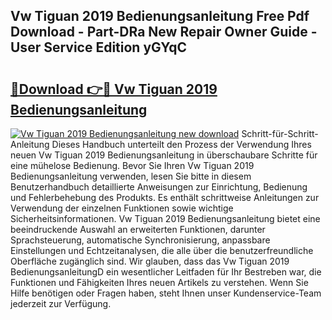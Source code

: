 ## Vw Tiguan 2019 Bedienungsanleitung Free Pdf Download - Part-DRa New Repair Owner Guide - User Service Edition yGYqC

# <h2><a href="http://df4qte9.blite.top/?on=Vw+Tiguan+2019+Bedienungsanleitung">🔗Download 👉🔴 Vw Tiguan 2019 Bedienungsanleitung</a></h2>

[![Vw Tiguan 2019 Bedienungsanleitung new download](https://i.imgur.com/lujVjoI.png)](http://df4qte9.blite.top/?on=Vw+Tiguan+2019+Bedienungsanleitung)
Schritt-für-Schritt-Anleitung Dieses Handbuch unterteilt den Prozess der Verwendung Ihres neuen Vw Tiguan 2019 Bedienungsanleitung in überschaubare Schritte für eine mühelose Bedienung. Bevor Sie Ihren Vw Tiguan 2019 Bedienungsanleitung verwenden, lesen Sie bitte in diesem Benutzerhandbuch detaillierte Anweisungen zur Einrichtung, Bedienung und Fehlerbehebung des Produkts. Es enthält schrittweise Anleitungen zur Verwendung der einzelnen Funktionen sowie wichtige Sicherheitsinformationen. Vw Tiguan 2019 Bedienungsanleitung bietet eine beeindruckende Auswahl an erweiterten Funktionen, darunter Sprachsteuerung, automatische Synchronisierung, anpassbare Einstellungen und Echtzeitanalysen, die alle über die benutzerfreundliche Oberfläche zugänglich sind. Wir glauben, dass das Vw Tiguan 2019 BedienungsanleitungD ein wesentlicher Leitfaden für Ihr Bestreben war, die Funktionen und Fähigkeiten Ihres neuen Artikels zu verstehen. Wenn Sie Hilfe benötigen oder Fragen haben, steht Ihnen unser Kundenservice-Team jederzeit zur Verfügung.
